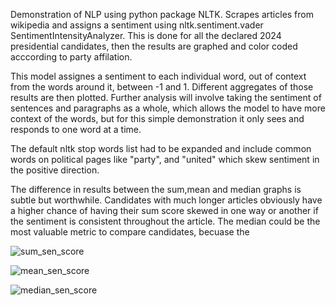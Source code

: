 

Demonstration of NLP using python package NLTK. Scrapes articles from wikipedia and assigns a sentiment using nltk.sentiment.vader SentimentIntensityAnalyzer. This is done for all the declared 2024 presidential candidates, then the results are graphed and color coded acccording to party affilation. 

This model assignes a sentiment to each individual word, out of context from the words around it, between -1 and 1. Different aggregates of those results are then plotted. Further analysis will involve taking the sentiment of sentences and paragraphs as a whole, which allows the model to have more context of the words, but for this simple demonstration it only sees and responds to one word at a time.

The default nltk stop words list had to be expanded and include common words on political pages like "party", and "united" which skew sentiment in the positive direction.

The difference in results between the sum,mean and median graphs is subtle but worthwhile. Candidates with much longer articles obviously have a higher chance of having their sum score skewed in one way or another if the sentiment is consistent throughout the article. The median could be the most valuable metric to compare candidates, becuase the 


![sum_sen_score](https://github.com/Luke-Chesley/Wiki-page-sentiment/assets/106439301/22868546-db42-4e0f-ba28-2ba0e3af7c35)

![mean_sen_score](https://github.com/Luke-Chesley/Wiki-page-sentiment/assets/106439301/bfe55bce-cbee-4c37-8c0e-56b8f6fc8178)

![median_sen_score](https://github.com/Luke-Chesley/Wiki-page-sentiment/assets/106439301/fbc370a1-401c-4840-b7b6-49ed26dd1228)


